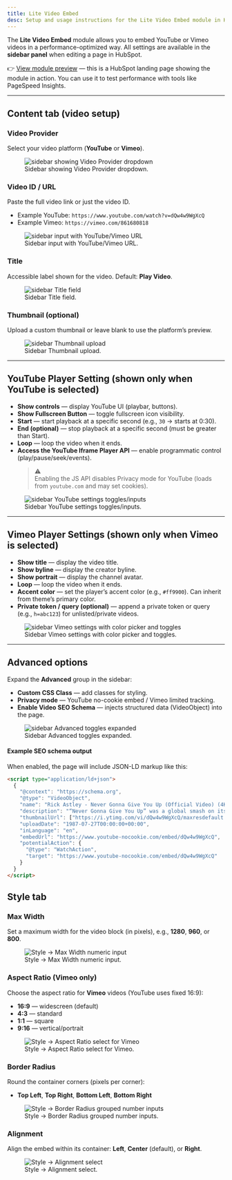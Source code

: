 ```yaml
---
title: Lite Video Embed
desc: Setup and usage instructions for the Lite Video Embed module in HubSpot CMS. Includes sidebar configuration steps, player options, style tab, privacy mode, and optional Video SEO schema.
---
```


The **Lite Video Embed** module allows you to embed YouTube or Vimeo videos in a performance-optimized way.
All settings are available in the **sidebar panel** when editing a page in HubSpot.

👉 [View module preview](https://demo.freshjuice.dev/modules/lite-video-embed) — this is a HubSpot landing page showing the module in action. You can use it to test performance with tools like PageSpeed Insights.

---

## Content tab (video setup)

### Video Provider

Select your video platform (**YouTube** or **Vimeo**).

<figure>
  <img src="./video-provider.png" alt="sidebar showing Video Provider dropdown" eleventy:widths="300" />
  <figcaption>Sidebar showing Video Provider dropdown.</figcaption>
</figure>

### Video ID / URL

Paste the full video link or just the video ID.

- Example YouTube: `https://www.youtube.com/watch?v=dQw4w9WgXcQ`
- Example Vimeo: `https://vimeo.com/861680818`

<figure>
  <img src="./video-url.png" alt="sidebar input with YouTube/Vimeo URL" eleventy:widths="300" />
  <figcaption>Sidebar input with YouTube/Vimeo URL.</figcaption>
</figure>

### Title

Accessible label shown for the video. Default: **Play Video**.

<figure>
  <img src="./video-title.png" alt="sidebar Title field" eleventy:widths="300" />
  <figcaption>Sidebar Title field.</figcaption>
</figure>

### Thumbnail (optional)

Upload a custom thumbnail or leave blank to use the platform’s preview.

<figure>
  <img src="./video-thumbnail.png" alt="sidebar Thumbnail upload" eleventy:widths="300" />
  <figcaption>Sidebar Thumbnail upload.</figcaption>
</figure>

---

## YouTube Player Setting (shown only when YouTube is selected)

- **Show controls** — display YouTube UI (playbar, buttons).
- **Show Fullscreen Button** — toggle fullscreen icon visibility.
- **Start** — start playback at a specific second (e.g., `30` → starts at 0:30).
- **End (optional)** — stop playback at a specific second (must be greater than Start).
- **Loop** — loop the video when it ends.
- **Access the YouTube Iframe Player API** — enable programmatic control (play/pause/seek/events).
  > ⚠️\
  > Enabling the JS API disables Privacy mode for YouTube (loads from `youtube.com` and may set cookies).

<figure>
  <img src="./video-youtube-settings.png" alt="sidebar YouTube settings toggles/inputs" eleventy:widths="300" />
  <figcaption>Sidebar YouTube settings toggles/inputs.</figcaption>
</figure>

---

## Vimeo Player Settings (shown only when Vimeo is selected)

- **Show title** — display the video title.
- **Show byline** — display the creator byline.
- **Show portrait** — display the channel avatar.
- **Loop** — loop the video when it ends.
- **Accent color** — set the player’s accent color (e.g., `#ff9900`). Can inherit from theme’s primary color.
- **Private token / query (optional)** — append a private token or query (e.g., `h=abc123`) for unlisted/private videos.

<figure>
  <img src="./video-vimeo-settings.png" alt="sidebar Vimeo settings with color picker and toggles" eleventy:widths="300" />
  <figcaption>Sidebar Vimeo settings with color picker and toggles.</figcaption>
</figure>

---

## Advanced options

Expand the **Advanced** group in the sidebar:

- **Custom CSS Class** — add classes for styling.
- **Privacy mode** — YouTube no-cookie embed / Vimeo limited tracking.
- **Enable Video SEO Schema** — injects structured data (VideoObject) into the page.

<figure>
  <img src="./video-advanced.png" alt="sidebar Advanced toggles expanded" eleventy:widths="300" />
  <figcaption>Sidebar Advanced toggles expanded.</figcaption>
</figure>

#### Example SEO schema output

When enabled, the page will include JSON-LD markup like this:

```html
<script type="application/ld+json">
  {
    "@context": "https://schema.org",
    "@type": "VideoObject",
    "name": "Rick Astley - Never Gonna Give You Up (Official Video) (4K Remaster)",
    "description": "“Never Gonna Give You Up” was a global smash on its release in July 1987.",
    "thumbnailUrl": ["https://i.ytimg.com/vi/dQw4w9WgXcQ/maxresdefault.jpg"],
    "uploadDate": "1987-07-27T00:00:00+00:00",
    "inLanguage": "en",
    "embedUrl": "https://www.youtube-nocookie.com/embed/dQw4w9WgXcQ",
    "potentialAction": {
      "@type": "WatchAction",
      "target": "https://www.youtube-nocookie.com/embed/dQw4w9WgXcQ"
    }
  }
</script>
```

## Style tab

### Max Width

Set a maximum width for the video block (in pixels), e.g., **1280**, **960**, or **800**.

<figure>
  <img src="./video-style-max-width.png" alt="Style → Max Width numeric input" eleventy:widths="300" />
  <figcaption>Style → Max Width numeric input.</figcaption>
</figure>

### Aspect Ratio (Vimeo only)

Choose the aspect ratio for **Vimeo** videos (YouTube uses fixed 16:9):

- **16:9** — widescreen (default)
- **4:3** — standard
- **1:1** — square
- **9:16** — vertical/portrait

<figure>
  <img src="./video-style-aspect-ratio.png" alt="Style → Aspect Ratio select for Vimeo" eleventy:widths="300" />
  <figcaption>Style → Aspect Ratio select for Vimeo.</figcaption>
</figure>

### Border Radius

Round the container corners (pixels per corner):

- **Top Left**, **Top Right**, **Bottom Left**, **Bottom Right**

<figure>
  <img src="./video-style-border-radius.png" alt="Style → Border Radius grouped number inputs" eleventy:widths="300" />
  <figcaption>Style → Border Radius grouped number inputs.</figcaption>
</figure>

### Alignment

Align the embed within its container: **Left**, **Center** (default), or **Right**.

<figure>
  <img src="./video-style-alignment.png" alt="Style → Alignment select" eleventy:widths="300" />
  <figcaption>Style → Alignment select.</figcaption>
</figure>
